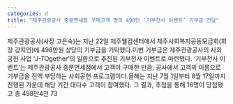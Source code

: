 ```yaml
---
categories: d
title: "제주관광공사 중문면세점 구매고객 명의 498만 ‘기부천사 이벤트’ 기부금 전달"
---
```

제주관광공사(사장 고은숙)는 지난 22일 제주웰컴센터에서 제주사회복지공동모금회(회장 강지언)에 498만원 상당의 기부금을 기탁했다.이번 기부금은 제주관광공사의 사회공헌 사업 ‘J-TOgether’의 일환으로 추진된 기부천사 이벤트로 마련됐다. ‘기부천사 이벤트’는 제주관광공사 중문면세점에서 고객이 구매한 만큼, 공사에서 고객의 이름으로 기부금을 전액 부담하는 사회공헌 프로그램이다.올해는 지난 7월 1일부터 8월 17일까지 진행된 가운데 해당 기간 대다수 고객이 참여했다. 그 결과, 추첨을 통해 16명이 당첨됐고 총 498만4천 73